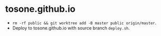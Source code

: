 # tosone.github.io

- `rm -rf public && git worktree add -B master public origin/master`.
- Deploy to tosone.github.io with source branch `deploy.sh`.

